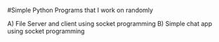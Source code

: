 #Simple Python Programs that I work on randomly

A) File Server and client using socket programming
B) Simple chat app using socket programming
